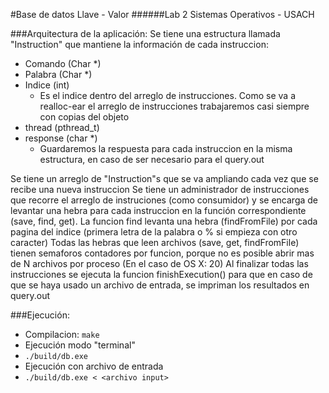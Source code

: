 #Base de datos Llave - Valor
######Lab 2 Sistemas Operativos - USACH 

###Arquitectura de la aplicación:
Se tiene una estructura llamada "Instruction" que mantiene la información de cada instruccion:
 - Comando (Char *)
 - Palabra (Char *)
 - Indice (int)
   - Es el indice dentro del arreglo de instrucciones. Como se va a realloc-ear el arreglo de instrucciones trabajaremos casi siempre con copias del objeto
 - thread (pthread_t)
 - response (char *)
   - Guardaremos la respuesta para cada instruccion en la misma estructura, en caso de ser necesario para el query.out

Se tiene un arreglo de "Instruction"s que se va ampliando cada vez que se recibe una nueva instruccion
Se tiene un administrador de instrucciones que recorre el arreglo de instruciones (como consumidor) y se encarga de levantar una hebra para cada instruccion en la función correspondiente (save, find, get).
La funcion find levanta una hebra (findFromFile) por cada pagina del indice (primera letra de la palabra o % si empieza con otro caracter)
Todas las hebras que leen archivos (save, get, findFromFile) tienen semaforos contadores por funcion, porque no es posible abrir mas de N archivos por proceso (En el caso de OS X: 20)
Al finalizar todas las instrucciones se ejecuta la funcion finishExecution() para que en caso de que se haya usado un archivo de entrada, se impriman los resultados en query.out

###Ejecución:
 - Compilacion:
 	```make```
 - Ejecución modo "terminal"
  - ```./build/db.exe```
 - Ejecución con archivo de entrada
  - ```./build/db.exe < <archivo input>```
